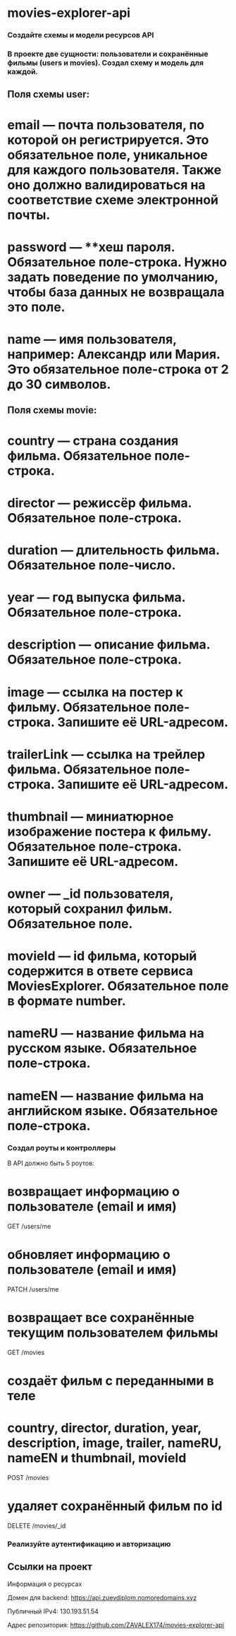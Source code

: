 # movies-explorer-api
### Создайте схемы и модели ресурсов API
### В проекте две сущности: пользователи и сохранённые фильмы (users и movies). Создал схему и модель для каждой.
## Поля схемы user:
# email — почта пользователя, по которой он регистрируется. Это обязательное поле, уникальное для каждого пользователя. Также оно должно валидироваться на соответствие схеме электронной почты.
# password — **хеш пароля. Обязательное поле-строка. Нужно задать поведение по умолчанию, чтобы база данных не возвращала это поле.
# name — имя пользователя, например: Александр или Мария. Это обязательное поле-строка от 2 до 30 символов.
## Поля схемы movie:
# country — страна создания фильма. Обязательное поле-строка.
# director — режиссёр фильма. Обязательное поле-строка.
# duration — длительность фильма. Обязательное поле-число.
# year — год выпуска фильма. Обязательное поле-строка.
# description — описание фильма. Обязательное поле-строка.
# image — ссылка на постер к фильму. Обязательное поле-строка. Запишите её URL-адресом.
# trailerLink — ссылка на трейлер фильма. Обязательное поле-строка. Запишите её URL-адресом.
# thumbnail — миниатюрное изображение постера к фильму. Обязательное поле-строка. Запишите её URL-адресом.
# owner — _id пользователя, который сохранил фильм. Обязательное поле.
# movieId — id фильма, который содержится в ответе сервиса MoviesExplorer. Обязательное поле в формате number.
# nameRU — название фильма на русском языке. Обязательное поле-строка.
# nameEN — название фильма на английском языке. Обязательное поле-строка.

### Создал роуты и контроллеры
В API должно быть 5 роутов:
# возвращает информацию о пользователе (email и имя)
GET /users/me

# обновляет информацию о пользователе (email и имя)
PATCH /users/me

# возвращает все сохранённые текущим пользователем фильмы
GET /movies

# создаёт фильм с переданными в теле
# country, director, duration, year, description, image, trailer, nameRU, nameEN и thumbnail, movieId 
POST /movies

# удаляет сохранённый фильм по id
DELETE /movies/_id 

### Реализуйте аутентификацию и авторизацию

## Ссылки на проект

Информация о ресурсах

Домен для backend: https://api.zuevdiplom.nomoredomains.xyz

Публичный IPv4: 130.193.51.54

Адрес репозитория: https://github.com/ZAVALEX174/movies-explorer-api
